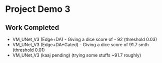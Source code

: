 # Project Demo 3 

## Work Completed

- VM_UNet_V3 (Edge+DA) - Giving a dice score of - 92 (threshold 0.03)
- VM_UNet_V3 (Edge+DA+Gated) - Giving a dice score of 91.7 smth  (threshold 0.01)
- VM_UNet_V3 (kaaj pending) (trying some stuffs ~91.7 roughly)

